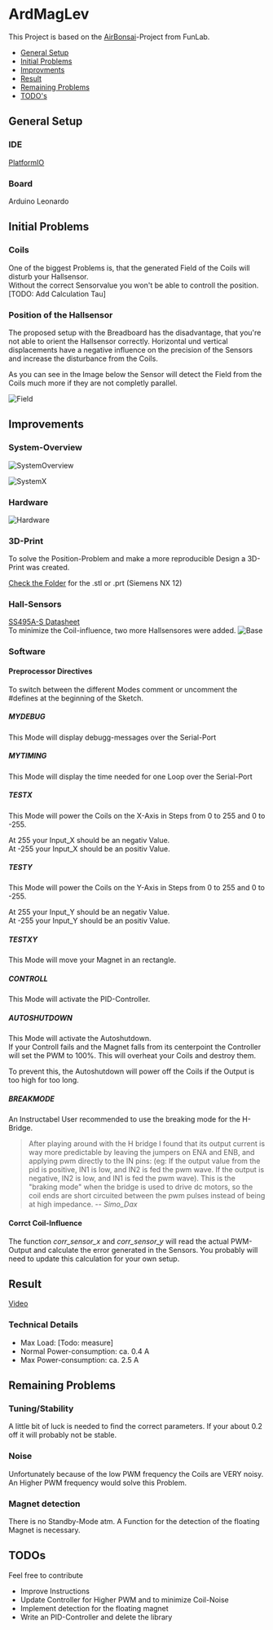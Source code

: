 # ArdMagLev
This Project is based on the [AirBonsai](https://www.instructables.com/id/Arduino-Air-Bonsai-Levitation/)-Project from FunLab.  

- [General Setup](#general-setup)
- [Initial Problems](#initial-problems)
- [Improvments](#improvments)
- [Result](#result)
- [Remaining Problems](#remaining-problems)
- [TODO's](#todos)

## General Setup
### IDE
[PlatformIO ](https://platformio.org/platformio-ide)

### Board
Arduino Leonardo

## Initial Problems

### Coils
One of the biggest Problems is, that the generated Field of the Coils will disturb your Hallsensor.  
Without the correct Sensorvalue you won't be able to controll the position.
[TODO: Add Calculation Tau]
### Position of the Hallsensor
The proposed setup with the Breadboard has the disadvantage, that you're not able to orient the Hallsensor correctly. Horizontal und vertical displacements have a negative influence on the precision of the Sensors and increase the disturbance from the Coils.  

As you can see in the Image below the Sensor will detect the Field from the Coils much more if they are not completly parallel.

![Field](./images/Field.PNG)

## Improvements

### System-Overview

![SystemOverview](./images/SystemOverview.PNG)

![SystemX](./images/SystemX.PNG)

### Hardware
![Hardware](./images/Hardware.jpg)

### 3D-Print
To solve the Position-Problem and make a more reproducible Design a 3D-Print was created. 

[Check the Folder](./3D-Data/) for the .stl or .prt (Siemens NX 12)

### Hall-Sensors
[SS495A-S Datasheet](https://sensing.honeywell.com/honeywell-sensing-sensors-linear-hall-effect-ics-ss490-series-datasheet-005843-2-en.pdf)  
To minimize the Coil-influence, two more Hallsensores were added.
![Base](./images/Base.JPG)

### Software
#### Preprocessor Directives
To switch between the different Modes comment or uncomment the #defines at the beginning of the Sketch.

##### MYDEBUG
This Mode will display debugg-messages over the Serial-Port

##### MYTIMING
This Mode will display the time needed for one Loop  over the Serial-Port

##### TESTX
This Mode will power the Coils on the X-Axis in Steps from 0 to 255 and 0 to -255.  

At 255 your Input_X should be an negativ Value.  
At -255 your Input_X should be an positiv Value.
##### TESTY
This Mode will power the Coils on the Y-Axis in Steps from 0 to 255 and 0 to -255.  

At 255 your Input_Y should be an negativ Value.  
At -255 your Input_Y should be an positiv Value.
##### TESTXY
This Mode will move your Magnet in an rectangle.

##### CONTROLL
This Mode will activate the PID-Controller.

##### AUTOSHUTDOWN
This Mode will activate the Autoshutdown.  
If your Controll fails and the Magnet falls from its centerpoint the Controller will set the PWM to 100%. This will overheat your Coils and destroy them.  

To prevent this, the Autoshutdown will power off the Coils if the Output is too high for too long.

##### BREAKMODE

An Instructabel User recommended to use the breaking mode for the H-Bridge.  

>After playing around with the H bridge I found that its output current is way more predictable by leaving the jumpers on ENA and ENB, and applying pwm directly to the IN pins: (eg: If the output value from the pid is positive, IN1 is low, and IN2 is fed the pwm wave. If the output is negative, IN2 is low, and IN1 is fed the pwm wave). This is the "braking mode" when the bridge is used to drive dc motors, so the coil ends are short circuited between the pwm pulses instead of being at high impedance.
> -- <cite> Simo_Dax </cite> 

#### Corrct Coil-Influence
The function *corr_sensor_x* and *corr_sensor_y* will read the actual PWM-Output and calculate the error generated in the Sensors. You probably will need to update this calculation for your own setup.


## Result
[Video](./images/ardmaglev.mp4)

### Technical Details
- Max Load: [Todo: measure]
- Normal Power-consumption: ca. 0.4 A
- Max Power-consumption: ca. 2.5 A

## Remaining Problems

### Tuning/Stability
A little bit of luck is needed to find the correct parameters. If your about 0.2 off it will probably not be stable.

### Noise
Unfortunately because of the low PWM frequency the Coils are VERY noisy.  
An Higher PWM frequency would solve this Problem.

### Magnet detection
There is no Standby-Mode atm. A Function for the detection of the floating Magnet is necessary.

## TODOs
Feel free to contribute
- Improve Instructions
- Update Controller for Higher PWM and to minimize Coil-Noise
- Implement detection for the floating magnet
- Write an PID-Controller and delete the library

